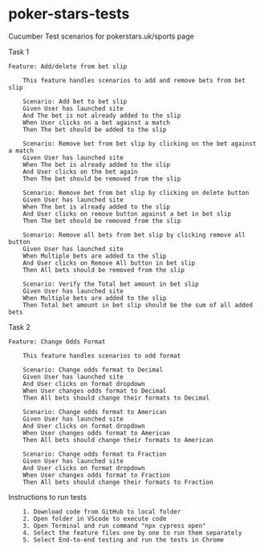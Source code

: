 # poker-stars-tests
Cucumber Test scenarios for pokerstars.uk/sports page

Task 1

    Feature: Add/delete from bet slip

        This feature handles scenarios to add and remove bets from bet slip

        Scenario: Add bet to bet slip
        Given User has launched site
        And The bet is not already added to the slip
        When User clicks on a bet against a match
        Then The bet should be added to the slip

        Scenario: Remove bet from bet slip by clicking on the bet against a match
        Given User has launched site
        When The bet is already added to the slip
        And User clicks on the bet again
        Then The bet should be removed from the slip

        Scenario: Remove bet from bet slip by clicking on delete button
        Given User has launched site
        When The bet is already added to the slip
        And User clicks on remove button against a bet in bet slip
        Then The bet should be removed from the slip
        
        Scenario: Remove all bets from bet slip by clicking remove all button
        Given User has launched site
        When Multiple bets are added to the slip
        And User clicks on Remove All button in bet slip
        Then All bets should be removed from the slip
        
        Scenario: Verify the Total bet amount in bet slip
        Given User has launched site
        When Multiple bets are added to the slip
        Then Total bet amount in bet slip should be the sum of all added bets

Task 2

    Feature: Change Odds Format

        This feature handles scenarios to odd format

        Scenario: Change odds format to Decimal
        Given User has launched site
        And User clicks on format dropdown
        When User changes odds format to Decimal
        Then All bets should change their formats to Decimal

        Scenario: Change odds format to American
        Given User has launched site
        And User clicks on format dropdown
        When User changes odds format to American
        Then All bets should change their formats to American

        Scenario: Change odds format to Fraction
        Given User has launched site
        And User clicks on format dropdown
        When User changes odds format to Fraction
        Then All bets should change their formats to Fraction

Instructions to run tests
        
        1. Download code from GitHub to local folder
        2. Open folder in VScode to execute code
        3. Open Terminal and run command "npx cypress open"
        4. Select the feature files one by one to run them separately
        5. Select End-to-end testing and run the tests in Chrome
